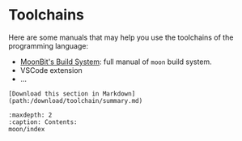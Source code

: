 # Toolchains

Here are some manuals that may help you use the toolchains of the programming language:

- [MoonBit's Build System](./moon/index.md): full manual of `moon` build system.
- VSCode extension
- ...

```{only} html
[Download this section in Markdown](path:/download/toolchain/summary.md)
```

```{toctree}
:maxdepth: 2
:caption: Contents:
moon/index